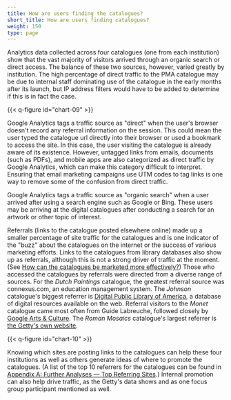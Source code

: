 ```yaml
---
title: How are users finding the catalogues?
short_title: How are users finding catalogues?
weight: 150
type: page
---
```


Analytics data collected across four catalogues (one from each institution) show that the vast majority of visitors arrived through an organic search or direct access. The balance of these two sources, however, varied greatly by institution. The high percentage of direct traffic to the PMA catalogue may be due to internal staff dominating use of the catalogue in the early months after its launch, but IP address filters would have to be added to determine if this is in fact the case.

{{< q-figure id="chart-09" >}}

Google Analytics tags a traffic source as "direct" when the user's browser doesn't record any referral information on the session. This could mean the user typed the catalogue url directly into their browser or used a bookmark to access the site. In this case, the user visiting the catalogue is already aware of its existence. However, untagged links from emails, documents (such as PDFs), and mobile apps are also categorized as direct traffic by Google Analytics, which can make this category difficult to interpret. Ensuring that email marketing campaigns use UTM codes to tag links is one way to remove some of the confusion from direct traffic.

Google Analytics tags a traffic source as "organic search" when a user arrived after using a search engine such as Google or Bing. These users may be arriving at the digital catalogues after conducting a search for an artwork or other topic of interest.

Referrals (links to the catalogue posted elsewhere online) made up a smaller percentage of site traffic for the catalogues and is one indicator of the "buzz" about the catalogues on the internet or the success of various marketing efforts. Links to the catalogues from library databases also show up as referrals, although this is not a strong driver of traffic at the moment. (See [How can the catalogues be marketed more effectively?](/marketing-and-demographics/effective-marketing/)) Those who accessed the catalogues by referrals were directed from a diverse range of sources. For the *Dutch Paintings* catalogue, the greatest referral source was connexus.com, an education management system. The *Johnson* catalogue's biggest referrer is [Digital Public Library of America](https://dp.la/), a database of digital resources available on the web. Referral visitors to the *Monet* catalogue came most often from Guide Labreuche, followed closely by [Google Arts & Culture](https://artsandculture.google.com/). The *Roman Mosaics* catalogue's largest referrer is [the Getty's own website](http://getty.edu/).

{{< q-figure id="chart-10" >}}

Knowing which sites are posting links to the catalogues can help these four institutions as well as others generate ideas of where to promote the catalogues. (A list of the top 10 referrers for the catalogues can be found in [Appendix A: Further Analyses — Top Referring Sites](/further-analyses/#top-referring-sites).) Internal promotion can also help drive traffic, as the Getty's data shows and as one focus group participant mentioned as well.
